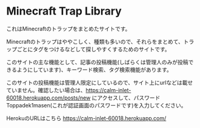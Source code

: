# Minecraft Trap Library

これはMinecraftのトラップをまとめたサイトです。

Minecraftのトラップはややこしく、種類も多いので、それらをまとめて、トラップごとにタグをつけるなどして探しやすくするためのサイトです。

このサイトの主な機能として、記事の投稿機能(しばらくは管理人のみが投稿できるようにしています)、キーワード検索、タグ検索機能があります。

このサイトの投稿機能は管理人限定にしているので、サイト上にurlなどは載せていません。確認したい場合は、https://calm-inlet-60018.herokuapp.com/posts/new にアクセスして、パスワードToppadek1masen(これが認証画面のパスワードです)を入力してください。

HerokuのURLはこちら https://calm-inlet-60018.herokuapp.com/




